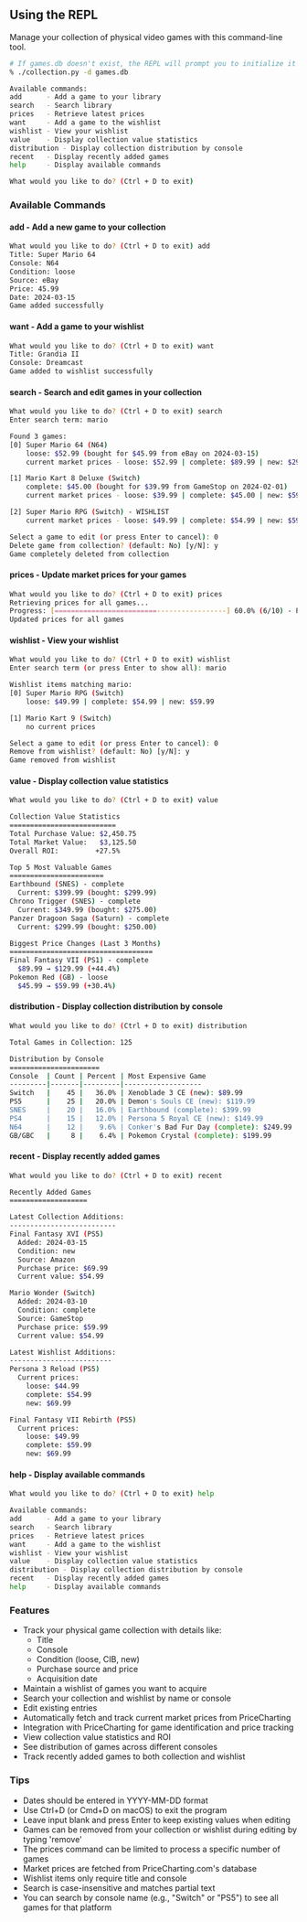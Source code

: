 ## Using the REPL

Manage your collection of physical video games with this command-line tool.

```bash
# If games.db doesn't exist, the REPL will prompt you to initialize it
% ./collection.py -d games.db

Available commands:
add      - Add a game to your library
search   - Search library
prices   - Retrieve latest prices
want     - Add a game to the wishlist
wishlist - View your wishlist
value    - Display collection value statistics
distribution - Display collection distribution by console
recent   - Display recently added games
help     - Display available commands

What would you like to do? (Ctrl + D to exit) 
```

### Available Commands

#### add - Add a new game to your collection
```bash
What would you like to do? (Ctrl + D to exit) add
Title: Super Mario 64
Console: N64
Condition: loose
Source: eBay
Price: 45.99
Date: 2024-03-15
Game added successfully
```

#### want - Add a game to your wishlist
```bash
What would you like to do? (Ctrl + D to exit) want
Title: Grandia II
Console: Dreamcast
Game added to wishlist successfully
```

#### search - Search and edit games in your collection
```bash
What would you like to do? (Ctrl + D to exit) search
Enter search term: mario

Found 3 games:
[0] Super Mario 64 (N64)
    loose: $52.99 (bought for $45.99 from eBay on 2024-03-15)
    current market prices - loose: $52.99 | complete: $89.99 | new: $299.99

[1] Mario Kart 8 Deluxe (Switch)
    complete: $45.00 (bought for $39.99 from GameStop on 2024-02-01)
    current market prices - loose: $39.99 | complete: $45.00 | new: $59.99

[2] Super Mario RPG (Switch) - WISHLIST
    current market prices - loose: $49.99 | complete: $54.99 | new: $59.99

Select a game to edit (or press Enter to cancel): 0
Delete game from collection? (default: No) [y/N]: y
Game completely deleted from collection
```

#### prices - Update market prices for your games
```bash
What would you like to do? (Ctrl + D to exit) prices
Retrieving prices for all games...
Progress: [=========================-----------------] 60.0% (6/10) - Pokemon Scarlet
Updated prices for all games
```

#### wishlist - View your wishlist
```bash
What would you like to do? (Ctrl + D to exit) wishlist
Enter search term (or press Enter to show all): mario

Wishlist items matching mario:
[0] Super Mario RPG (Switch)
    loose: $49.99 | complete: $54.99 | new: $59.99

[1] Mario Kart 9 (Switch)
    no current prices

Select a game to edit (or press Enter to cancel): 0
Remove from wishlist? (default: No) [y/N]: y
Game removed from wishlist
```

#### value - Display collection value statistics
```bash
What would you like to do? (Ctrl + D to exit) value

Collection Value Statistics
==========================
Total Purchase Value: $2,450.75
Total Market Value:   $3,125.50
Overall ROI:         +27.5%

Top 5 Most Valuable Games
=======================
Earthbound (SNES) - complete
  Current: $399.99 (bought: $299.99)
Chrono Trigger (SNES) - complete
  Current: $349.99 (bought: $275.00)
Panzer Dragoon Saga (Saturn) - complete
  Current: $299.99 (bought: $250.00)

Biggest Price Changes (Last 3 Months)
===================================
Final Fantasy VII (PS1) - complete
  $89.99 → $129.99 (+44.4%)
Pokemon Red (GB) - loose
  $45.99 → $59.99 (+30.4%)
```

#### distribution - Display collection distribution by console
```bash
What would you like to do? (Ctrl + D to exit) distribution

Total Games in Collection: 125

Distribution by Console
======================
Console  | Count | Percent | Most Expensive Game
---------|-------|---------|-------------------
Switch   |    45 |   36.0% | Xenoblade 3 CE (new): $89.99
PS5      |    25 |   20.0% | Demon's Souls CE (new): $119.99
SNES     |    20 |   16.0% | Earthbound (complete): $399.99
PS4      |    15 |   12.0% | Persona 5 Royal CE (new): $149.99
N64      |    12 |    9.6% | Conker's Bad Fur Day (complete): $249.99
GB/GBC   |     8 |    6.4% | Pokemon Crystal (complete): $199.99
```

#### recent - Display recently added games
```bash
What would you like to do? (Ctrl + D to exit) recent

Recently Added Games
===================

Latest Collection Additions:
--------------------------
Final Fantasy XVI (PS5)
  Added: 2024-03-15
  Condition: new
  Source: Amazon
  Purchase price: $69.99
  Current value: $54.99

Mario Wonder (Switch)
  Added: 2024-03-10
  Condition: complete
  Source: GameStop
  Purchase price: $59.99
  Current value: $54.99

Latest Wishlist Additions:
-------------------------
Persona 3 Reload (PS5)
  Current prices:
    loose: $44.99
    complete: $54.99
    new: $69.99

Final Fantasy VII Rebirth (PS5)
  Current prices:
    loose: $49.99
    complete: $59.99
    new: $69.99
```

#### help - Display available commands
```bash
What would you like to do? (Ctrl + D to exit) help

Available commands:
add      - Add a game to your library
search   - Search library
prices   - Retrieve latest prices
want     - Add a game to the wishlist
wishlist - View your wishlist
value    - Display collection value statistics
distribution - Display collection distribution by console
recent   - Display recently added games
help     - Display available commands
```

### Features

- Track your physical game collection with details like:
  - Title
  - Console
  - Condition (loose, CIB, new)
  - Purchase source and price
  - Acquisition date
- Maintain a wishlist of games you want to acquire
- Search your collection and wishlist by name or console
- Edit existing entries
- Automatically fetch and track current market prices from PriceCharting
- Integration with PriceCharting for game identification and price tracking
- View collection value statistics and ROI
- See distribution of games across different consoles
- Track recently added games to both collection and wishlist

### Tips

- Dates should be entered in YYYY-MM-DD format
- Use Ctrl+D (or Cmd+D on macOS) to exit the program
- Leave input blank and press Enter to keep existing values when editing
- Games can be removed from your collection or wishlist during editing by typing 'remove'
- The prices command can be limited to process a specific number of games
- Market prices are fetched from PriceCharting.com's database
- Wishlist items only require title and console
- Search is case-insensitive and matches partial text
- You can search by console name (e.g., "Switch" or "PS5") to see all games for that platform